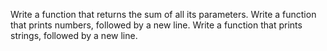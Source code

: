 Write a function that returns the sum of all its parameters.
Write a function that prints numbers, followed by a new line.
Write a function that prints strings, followed by a new line.

